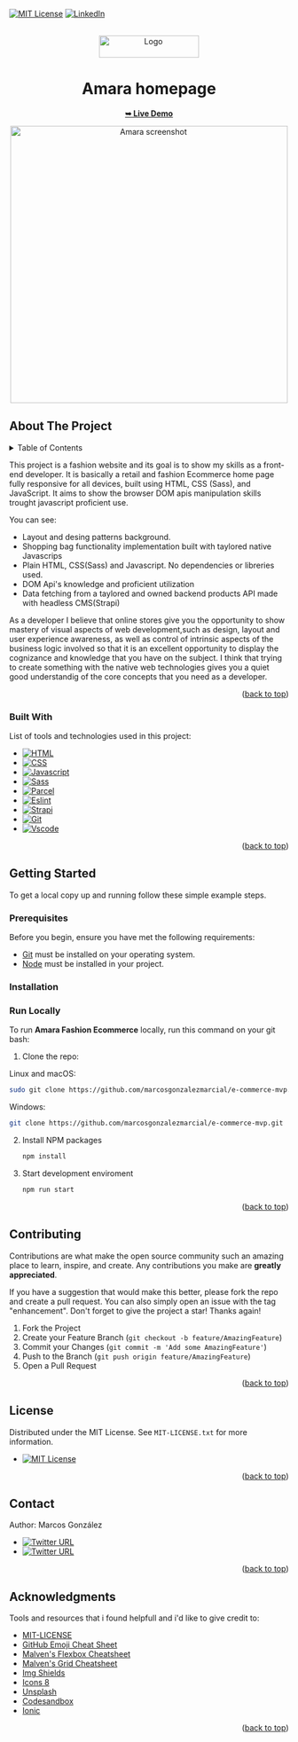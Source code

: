 <a name="readme-top"></a>

<!-- PROJECT SHIELDS -->
<!--
*** I'm using markdown "reference style" links for readability.
*** Reference links are enclosed in brackets [ ] instead of parentheses ( ).
*** See the bottom of this document for the declaration of the reference variables
*** for contributors-url, forks-url, etc. This is an optional, concise syntax you may use.
*** https://www.markdownguide.org/basic-syntax/#reference-style-links
-->

<!-- [![Contributors][contributors-shield]][contributors-url]
[![Forks][forks-shield]][forks-url]
[![Stargazers][stars-shield]][stars-url]
[![Issues][issues-shield]][issues-url]
-->


[![MIT License][license-shield]][license-url]
[![LinkedIn][linkedin-shield]][linkedin-url]

<!-- PROJECT LOGO -->
<br />
<div align="center">
  <a href="https://github.com/marcosgonzalezmarcial/amara-frontend">
    <img src="https://res.cloudinary.com/dn9mr6kwc/image/upload/c_scale,h_200,q_auto:good/v1661238538/Amara-ecommerce/logo/brand-log-amara_dniyo1.webp" alt="Logo" width="180" height="40">
  </a>

  <h1 align="center">Amara homepage</h1>

  <p align="center">
    <a href="https://cq7plv.csb.app/"><strong>➥ Live Demo</strong></a>
  </p>
</div>

<p style="margin:0;" align=center>
<img src="https://user-images.githubusercontent.com/76491843/185681008-897384cf-d13c-48ea-825c-c1b643c7b012.png" alt="Amara screenshot" height="500px"  />
</p>

<!-- ABOUT THE PROJECT -->

## About The Project


<!-- TABLE OF CONTENTS -->
<details>
  <summary>Table of Contents</summary>
  <ol>
    <li>
      <a href="#about-the-project">About The Project</a>
      <ul>
        <li><a href="#built-with">Built With</a></li>
      </ul>
    </li>
    <li>
      <a href="#getting-started">Getting Started</a>
      <ul>
        <li><a href="#prerequisites">Prerequisites</a></li>
        <li><a href="#installation">Installation</a></li>
      </ul>
    </li>
    <li><a href="#usage">Usage</a></li>
    <li><a href="#roadmap">Roadmap</a></li>
    <li><a href="#contributing">Contributing</a></li>
    <li><a href="#license">License</a></li>
    <li><a href="#contact">Contact</a></li>
    <li><a href="#acknowledgments">Acknowledgments</a></li>
  </ol>
</details> 

This project is a fashion website  and its goal is to show my skills as a front-end developer. It is basically a retail and fashion Ecommerce home page fully responsive for all devices, built using HTML, CSS (Sass), and JavaScript. It aims to show the browser DOM apis manipulation skills trought javascript proficient use.

You can see:

- Layout and desing patterns background.
- Shopping bag functionality implementation built with taylored native Javascrips
- Plain HTML, CSS(Sass) and Javascript. No dependencies or libreries used.
- DOM Api's knowledge and proficient utilization
- Data fetching from a taylored and owned backend products API made with headless CMS(Strapi)

As a developer I believe that online stores give you the opportunity to show mastery of visual aspects of web development,such as design, layout and user experience awareness, as well as control of intrinsic aspects of the business logic involved so that it is an excellent opportunity to display the cognizance and knowledge that you have on the subject.
I think that trying to create something with the native web technologies gives you a quiet good understandig of the core concepts that you need as a developer.


<p align="right">(<a href="#readme-top">back to top</a>)</p>

### Built With

List of tools and technologies used in this project:

- [![HTML][html]][html-wiki-url]
- [![CSS][css3]][css-wiki-url]
- [![Javascript][javascript]][javascript-wiki-url]
- [![Sass][sass]][sass-url]
- [![Parcel][parcel]][parcel-url]
- [![Eslint][eslint]][eslint-url]
- [![Strapi][strapi]][strapi-url]
- [![Git][git]][git-url]
- [![Vscode][vscode]][vscode-url]

<p align="right">(<a href="#readme-top">back to top</a>)</p>

<!-- GETTING STARTED -->

## Getting Started

To get a local copy up and running follow these simple example steps.

### Prerequisites

Before you begin, ensure you have met the following requirements:

- [Git](https://git-scm.com/downloads "Download Git") must be installed on your operating system.
- [Node](https://git-scm.com/downloads "Download Node") must be installed in your project.

### Installation

### Run Locally

To run **Amara Fashion Ecommerce** locally, run this command on your git bash:

1. Clone the repo:

Linux and macOS:

```bash
sudo git clone https://github.com/marcosgonzalezmarcial/e-commerce-mvp.git
```

Windows:

```bash
git clone https://github.com/marcosgonzalezmarcial/e-commerce-mvp.git
```

2. Install NPM packages
   ```sh
   npm install
   ```
3. Start development enviroment
   ```sh
   npm run start
   ```

<p align="right">(<a href="#readme-top">back to top</a>)</p>

<!-- USAGE EXAMPLES -->

<!-- ## Usage

Use this space to show useful examples of how a project can be used. Additional screenshots, code examples and demos work well in this space. You may also link to more resources.

_For more examples, please refer to the [Documentation](https://example.com)_

<p align="right">(<a href="#readme-top">back to top</a>)</p> -->

<!-- CONTRIBUTING -->

## Contributing

Contributions are what make the open source community such an amazing place to learn, inspire, and create. Any contributions you make are **greatly appreciated**.

If you have a suggestion that would make this better, please fork the repo and create a pull request. You can also simply open an issue with the tag "enhancement".
Don't forget to give the project a star! Thanks again!

1. Fork the Project
2. Create your Feature Branch (`git checkout -b feature/AmazingFeature`)
3. Commit your Changes (`git commit -m 'Add some AmazingFeature'`)
4. Push to the Branch (`git push origin feature/AmazingFeature`)
5. Open a Pull Request

<p align="right">(<a href="#readme-top">back to top</a>)</p>

<!-- LICENSE -->

## License

Distributed under the MIT License. See `MIT-LICENSE.txt` for more information.

- [![MIT License][license-shield]][license-url]

<p align="right">(<a href="#readme-top">back to top</a>)</p>

<!-- CONTACT -->

## Contact

<!-- Your Name - [@marcos_gonmarc](https://www.twitter.com/marcos_gonmarc) - email@example.com -->
Author: Marcos González
- [![Twitter URL](https://img.shields.io/twitter/url?label=@kodimarc&style=social&url=https%3A%2F%2Ftwitter.com%2Fkodimarc)](https://twitter.com/kodimarc)
- [![Twitter URL](https://img.shields.io/twitter/url?label=LinkedIn&style=social&logo=LinkedIn&url=https%3A%2F%2Fwww.linkedin.com%2Fin%2Fmarcos-gonz%25C3%25A1lez-marcial-618b02115%2F)](https://www.linkedin.com/in/marcos-gonz%C3%A1lez-marcial-618b02115/)

<!-- Project Link: [https://github.com/marcosgonzalezmarcial/amara-frontend](https://github.com/marcosgonzalezmarcial/amara-frontend)

Project Link: [https://github.com/marcosgonzalezmarcial/amara-frontend](https://github.com/marcosgonzalezmarcial/amara-frontend) -->

<p align="right">(<a href="#readme-top">back to top</a>)</p>

<!-- ACKNOWLEDGMENTS -->

## Acknowledgments

Tools and resources that i found helpfull and i'd like to give credit to:

- [MIT-LICENSE](https://web.mit.edu/)
- [GitHub Emoji Cheat Sheet](https://www.webpagefx.com/tools/emoji-cheat-sheet)
- [Malven's Flexbox Cheatsheet](https://flexbox.malven.co/)
- [Malven's Grid Cheatsheet](https://grid.malven.co/)
- [Img Shields](https://shields.io)
- [Icons 8](https://icons8.com/)
- [Unsplash](https://unsplash.com/)
- [Codesandbox](https://codesandbox.io/)
- [Ionic](https://ionic.io/ionicons)

<p align="right">(<a href="#readme-top">back to top</a>)</p>

<!-- MARKDOWN LINKS & IMAGES -->
<!-- https://www.markdownguide.org/basic-syntax/#reference-style-links -->

[contributors-shield]: https://img.shields.io/github/contributors/othneildrew/Best-README-Template.svg?style=for-the-badge
[contributors-url]: https://github.com/othneildrew/Best-README-Template/graphs/contributors
[forks-shield]: https://img.shields.io/github/forks/othneildrew/Best-README-Template.svg?style=for-the-badge
[forks-url]: https://github.com/othneildrew/Best-README-Template/network/members
[stars-shield]: https://img.shields.io/github/stars/othneildrew/Best-README-Template.svg?style=for-the-badge
[stars-url]: https://github.com/othneildrew/Best-README-Template/stargazers
[issues-shield]: https://img.shields.io/github/issues/marcosgonzalezmarcial/badge?style=for-the-badge
<!-- [issues-shield]: https://img.shields.io/badge/MIT-LICENSE-green?style=for-the-badge -->
[issues-url]: https://github.com/marcosgonzalezmarcial/amara-frontend/issues 
[license-shield]: https://img.shields.io/badge/MIT-LICENSE-green?style=for-the-badge

[license-url]: https://github.com/marcosgonzalezmarcial/amara-frontend/blob/main/MIT-LICENSE.txt
[linkedin-shield]: https://img.shields.io/badge/-LinkedIn-black.svg?style=for-the-badge&logo=linkedin&colorB=555
[linkedin-url]: https://www.linkedin.com/in/marcos-gonz%C3%A1lez-marcial-618b02115/


[html]: https://img.shields.io/badge/html-de7b35?style=for-the-badge&logo=html5&logoColor=white
[html-wiki-url]: https://en.wikipedia.org/wiki/HTML
[css3]: https://img.shields.io/badge/css3-2585e6?style=for-the-badge&logo=css3&logoColor=white
[css-wiki-url]: https://en.wikipedia.org/wiki/CSS
[javascript]: https://img.shields.io/badge/javascript-f5e911?style=for-the-badge&logo=javascript&logoColor=black
[javascript-wiki-url]: https://en.wikipedia.org/wiki/Javascript
[sass]: https://img.shields.io/badge/sass-CD6799?style=for-the-badge&logo=sass&logoColor=white
[sass-url]: https://sass-lang.com/
[parcel]: https://img.shields.io/badge/parcel-logo?logo=parcel&style=for-the-badge&color=d4934e
[parcel-url]: https://parceljs.org/
[eslint]: https://img.shields.io/badge/eslint-logo?logo=eslint&style=for-the-badge&color=4b1ac7
[eslint-url]: https://eslint.org/
[strapi]: https://img.shields.io/badge/strapi-logo?logo=strapi&style=for-the-badge&color=693ed6
[strapi-url]: https://strapi.io/
[git]: https://img.shields.io/badge/git-logo?logo=git&style=for-the-badge&color=3E2C00
[git-url]: https://git-scm.com/
[vscode]: https://img.shields.io/badge/vscode-logo?logo=visualstudiocode&style=for-the-badge&color=007ACC 
[vscode-url]: https://code.visualstudio.com/

